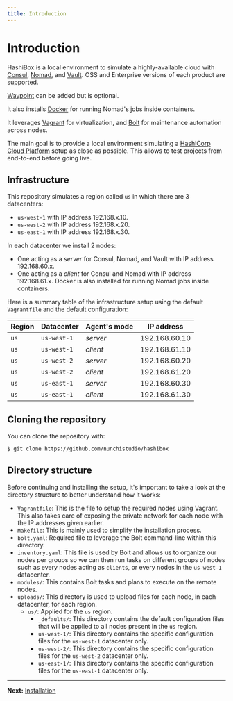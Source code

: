 ```yaml
---
title: Introduction
---
```


# Introduction

HashiBox is a local environment to simulate a highly-available cloud with
[Consul](https://www.consul.io/), [Nomad](https://www.nomadproject.io/), and
[Vault](https://www.vaultproject.io/). OSS and Enterprise versions of each
product are supported.

[Waypoint](https://www.waypointproject.io/) can be added but is optional.

It also installs [Docker](https://www.docker.com/) for running Nomad's jobs
inside containers.

It leverages [Vagrant](https://www.vagrantup.com/) for virtualization, and
[Bolt](https://puppet.com/docs/bolt/) for maintenance automation across nodes.

The main goal is to provide a local environment simulating a [HashiCorp Cloud
Platform](https://cloud.hashicorp.com) setup as close as possible. This allows
to test projects from end-to-end before going live.

## Infrastructure

This repository simulates a region called `us` in which there are 3 datacenters:
- `us-west-1` with IP address 192.168.x.10.
- `us-west-2` with IP address 192.168.x.20.
- `us-east-1` with IP address 192.168.x.30.

In each datacenter we install 2 nodes:
- One acting as a *server* for Consul, Nomad, and Vault with IP address
  192.168.60.x.
- One acting as a *client* for Consul and Nomad with IP address 192.168.61.x.
  Docker is also installed for running Nomad jobs inside containers.

Here is a summary table of the infrastructure setup using the default `Vagrantfile`
and the default configuration:

| Region | Datacenter  | Agent's mode | IP address    |
|--------|-------------|--------------|---------------|
| `us`   | `us-west-1` | *server*     | 192.168.60.10 |
| `us`   | `us-west-1` | *client*     | 192.168.61.10 |
| `us`   | `us-west-2` | *server*     | 192.168.60.20 |
| `us`   | `us-west-2` | *client*     | 192.168.61.20 |
| `us`   | `us-east-1` | *server*     | 192.168.60.30 |
| `us`   | `us-east-1` | *client*     | 192.168.61.30 |

## Cloning the repository

You can clone the repository with:
```bash
$ git clone https://github.com/nunchistudio/hashibox
```

## Directory structure

Before continuing and installing the setup, it's important to take a look at the
directory structure to better understand how it works:

- `Vagrantfile`: This is the file to setup the required nodes using Vagrant.
  This also takes care of exposing the private network for each node with the IP
  addresses given earlier.
- `Makefile`: This is mainly used to simplify the installation process.
- `bolt.yaml`: Required file to leverage the Bolt command-line within this
  directory.
- `inventory.yaml`: This file is used by Bolt and allows us to organize our nodes
  per groups so we can then run tasks on different groups of nodes such as every
  nodes acting as `clients`, or every nodes in the `us-west-1` datacenter.
- `modules/`: This contains Bolt tasks and plans to execute on the remote nodes.
- `uploads/`: This directory is used to upload files for each node, in each
  datacenter, for each region.
  - `us/`: Applied for the `us` region.
    - `_defaults/`: This directory contains the default configuration files that
      will be applied to all nodes present in the `us` region.
    - `us-west-1/`: This directory contains the specific configuration files for
      the `us-west-1` datacenter only.
    - `us-west-2/`: This directory contains the specific configuration files for
      the `us-west-2` datacenter only.
    - `us-east-1/`: This directory contains the specific configuration files for
      the `us-east-1` datacenter only.

---

**Next:** [Installation](./installation.md)
